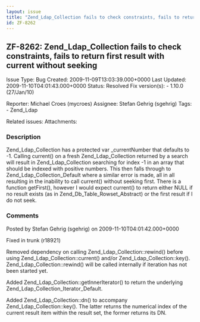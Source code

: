 ```yaml
---
layout: issue
title: "Zend_Ldap_Collection fails to check constraints, fails to return first result with current without seeking"
id: ZF-8262
---
```


ZF-8262: Zend\_Ldap\_Collection fails to check constraints, fails to return first result with current without seeking
---------------------------------------------------------------------------------------------------------------------

 Issue Type: Bug Created: 2009-11-09T13:03:39.000+0000 Last Updated: 2009-11-10T04:01:43.000+0000 Status: Resolved Fix version(s): - 1.10.0 (27/Jan/10)
 
 Reporter:  Michael Croes (mycroes)  Assignee:  Stefan Gehrig (sgehrig)  Tags: - Zend\_Ldap
 
 Related issues: 
 Attachments: 
### Description

Zend\_Ldap\_Collection has a protected var \_currentNumber that defaults to -1. Calling current() on a fresh Zend\_Ldap\_Collection returned by a search will result in Zend\_Ldap\_Collection searching for index -1 in an array that should be indexed with positive numbers. This then falls through to Zend\_Ldap\_Collection\_Default where a similar error is made, all in all resulting in the inability to call current() without seeking first. There is a function getFirst(), however I would expect current() to return either NULL if no result exists (as in Zend\_Db\_Table\_Rowset\_Abstract) or the first result if I do not seek.

 

 

### Comments

Posted by Stefan Gehrig (sgehrig) on 2009-11-10T04:01:42.000+0000

Fixed in trunk (r18921)

Removed dependency on calling Zend\_Ldap\_Collection::rewind() before using Zend\_Ldap\_Collection::current() and/or Zend\_Ldap\_Collection::key(). Zend\_Ldap\_Collection::rewind() will be called internally if iteration has not been started yet.

Added Zend\_Ldap\_Collection::getInnerIterator() to return the underlying Zend\_Ldap\_Collection\_Iterator\_Default.

Added Zend\_Ldap\_Collection::dn() to accompany Zend\_Ldap\_Collection::key(). The latter returns the numerical index of the current result item within the result set, the former returns its DN.

 

 